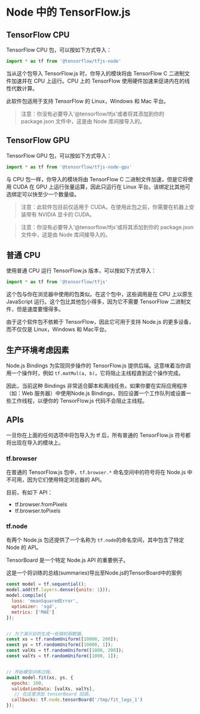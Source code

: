 # Node 中的 TensorFlow.js

## TensorFlow CPU

TensorFlow CPU 包，可以按如下方式导入：


```js
import * as tf from '@tensorflow/tfjs-node'
```

当从这个包导入 TensorFlow.js 时，你导入的模块将由 TensorFlow C 二进制文件加速并在 CPU 上运行。CPU 上的 TensorFlow 使用硬件加速来促进内在的线性代数计算。

此软件包适用于支持 TensorFlow 的 Linux，Windows 和 Mac 平台。

> 注意：你没有必要导入'@tensorflow/tfjs'或者将其添加到你的 package.json 文件中，这是由 Node 库间接导入的。


## TensorFlow GPU

TensorFlow GPU 包，可以按如下方式导入：


```js
import * as tf from '@tensorflow/tfjs-node-gpu'
```

与 CPU 包一样，你导入的模块将由 TensorFlow C 二进制文件加速，但是它将使用 CUDA 在 GPU 上运行张量运算，因此只运行在 Linux 平台。该绑定比其他可选绑定可以快至少一个数量级。

> 注意：此软件包目前仅适用于 CUDA。在使用此包之前，你需要在机器上安装带有 NVIDIA 显卡的 CUDA。

> 注意：你没有必要导入'@tensorflow/tfjs'或将其添加到你的 package.json 文件中，这是由 Node 库间接导入的。


## 普通 CPU

使用普通 CPU 运行 TensorFlow.js 版本，可以按如下方式导入：


```js
import * as tf from '@tensorflow/tfjs'
```

这个包与你在浏览器中使用的包类似。在这个包中，这些调用是在 CPU 上以原生 JavaScript 运行。这个包比其他包小得多，因为它不需要 TensorFlow 二进制文件，但是速度要慢得多。

由于这个软件包不依赖于 TensorFlow，因此它可用于支持 Node.js 的更多设备，而不仅仅是 Linux，Windows 和 Mac平台。


## 生产环境考虑因素

Node.js Bindings 为实现同步操作的 TensorFlow.js 提供后端。这意味着当你调用一个操作时，例如 `tf.matMul(a, b)`，它将阻止主线程直到这个操作完成。

因此，当前这种 Bindings 非常适合脚本和离线任务。如果你要在实际应用程序（如：Web 服务器）中使用Node.js Bindings，则应设置一个工作队列或设置一些工作线程，以便你的 TensorFlow.js 代码不会阻止主线程。


## APIs

一旦你在上面的任何选项中将包导入为 tf 后，所有普通的 TensorFlow.js 符号都将出现在导入的模块上。

### tf.browser

在普通的 TensorFlow.js 包中，`tf.browser.*` 命名空间中的符号将在 Node.js 中不可用，因为它们使用特定浏览器的 API。

目前，有如下 API：

*   tf.browser.fromPixels
*   tf.browser.toPixels

### tf.node

有两个 Node.js 包还提供了一个名称为 `tf.node`的命名空间，其中包含了特定 Node 的 API。

TensorBoard 是一个特定 Node.js API 的重要例子。

这是一个将训练的总结(summaries)导出至Node.js的TensorBoard中的案例

```js
const model = tf.sequential();
model.add(tf.layers.dense({units: 1}));
model.compile({
  loss: 'meanSquaredError',
  optimizer: 'sgd',
  metrics: ['MAE']
});


// 为了演示目的生成一些随机假数据。
const xs = tf.randomUniform([10000, 200]);
const ys = tf.randomUniform([10000, 1]);
const valXs = tf.randomUniform([1000, 200]);
const valYs = tf.randomUniform([1000, 1]);


// 开始模型训练过程。
await model.fit(xs, ys, {
  epochs: 100,
  validationData: [valXs, valYs],
   // 在这里添加 tensorBoard 回调。
  callbacks: tf.node.tensorBoard('/tmp/fit_logs_1')
});
```
